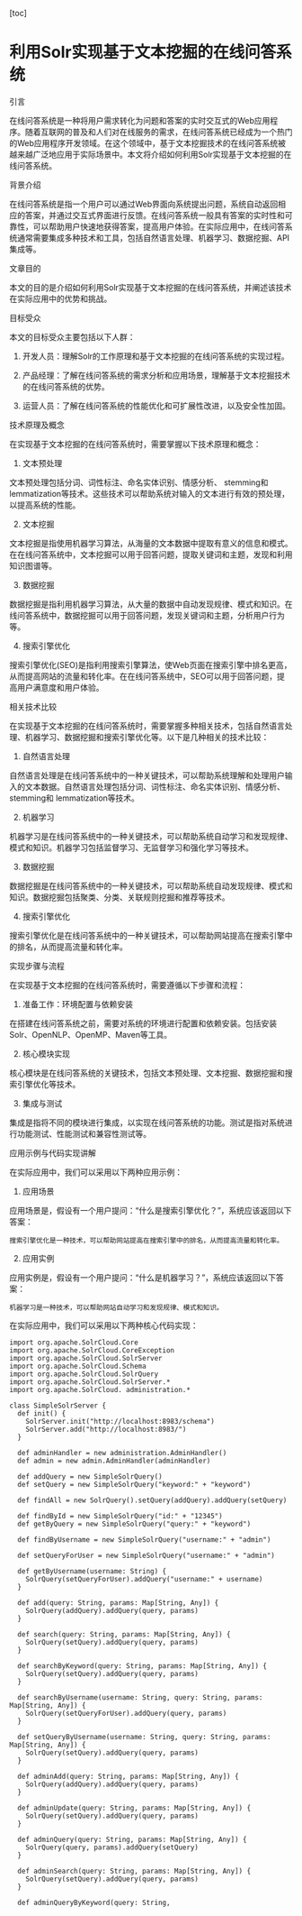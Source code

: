 
[toc]                    
                
                
利用Solr实现基于文本挖掘的在线问答系统
=================================================

引言

在线问答系统是一种将用户需求转化为问题和答案的实时交互式的Web应用程序。随着互联网的普及和人们对在线服务的需求，在线问答系统已经成为一个热门的Web应用程序开发领域。在这个领域中，基于文本挖掘技术的在线问答系统被越来越广泛地应用于实际场景中。本文将介绍如何利用Solr实现基于文本挖掘的在线问答系统。

背景介绍

在线问答系统是指一个用户可以通过Web界面向系统提出问题，系统自动返回相应的答案，并通过交互式界面进行反馈。在线问答系统一般具有答案的实时性和可靠性，可以帮助用户快速地获得答案，提高用户体验。在实际应用中，在线问答系统通常需要集成多种技术和工具，包括自然语言处理、机器学习、数据挖掘、API集成等。

文章目的

本文的目的是介绍如何利用Solr实现基于文本挖掘的在线问答系统，并阐述该技术在实际应用中的优势和挑战。

目标受众

本文的目标受众主要包括以下人群：

1. 开发人员：理解Solr的工作原理和基于文本挖掘的在线问答系统的实现过程。

2. 产品经理：了解在线问答系统的需求分析和应用场景，理解基于文本挖掘技术的在线问答系统的优势。

3. 运营人员：了解在线问答系统的性能优化和可扩展性改进，以及安全性加固。

技术原理及概念

在实现基于文本挖掘的在线问答系统时，需要掌握以下技术原理和概念：

1. 文本预处理

文本预处理包括分词、词性标注、命名实体识别、情感分析、 stemming和 lemmatization等技术。这些技术可以帮助系统对输入的文本进行有效的预处理，以提高系统的性能。

2. 文本挖掘

文本挖掘是指使用机器学习算法，从海量的文本数据中提取有意义的信息和模式。在在线问答系统中，文本挖掘可以用于回答问题，提取关键词和主题，发现和利用知识图谱等。

3. 数据挖掘

数据挖掘是指利用机器学习算法，从大量的数据中自动发现规律、模式和知识。在线问答系统中，数据挖掘可以用于回答问题，发现关键词和主题，分析用户行为等。

4. 搜索引擎优化

搜索引擎优化(SEO)是指利用搜索引擎算法，使Web页面在搜索引擎中排名更高，从而提高网站的流量和转化率。在在线问答系统中，SEO可以用于回答问题，提高用户满意度和用户体验。

相关技术比较

在实现基于文本挖掘的在线问答系统时，需要掌握多种相关技术，包括自然语言处理、机器学习、数据挖掘和搜索引擎优化等。以下是几种相关的技术比较：

1. 自然语言处理

自然语言处理是在线问答系统中的一种关键技术，可以帮助系统理解和处理用户输入的文本数据。自然语言处理包括分词、词性标注、命名实体识别、情感分析、 stemming和 lemmatization等技术。

2. 机器学习

机器学习是在线问答系统中的一种关键技术，可以帮助系统自动学习和发现规律、模式和知识。机器学习包括监督学习、无监督学习和强化学习等技术。

3. 数据挖掘

数据挖掘是在线问答系统中的一种关键技术，可以帮助系统自动发现规律、模式和知识。数据挖掘包括聚类、分类、关联规则挖掘和推荐等技术。

4. 搜索引擎优化

搜索引擎优化是在线问答系统中的一种关键技术，可以帮助网站提高在搜索引擎中的排名，从而提高流量和转化率。

实现步骤与流程

在实现基于文本挖掘的在线问答系统时，需要遵循以下步骤和流程：

1. 准备工作：环境配置与依赖安装

在搭建在线问答系统之前，需要对系统的环境进行配置和依赖安装。包括安装Solr、OpenNLP、OpenMP、Maven等工具。

2. 核心模块实现

核心模块是在线问答系统的关键技术，包括文本预处理、文本挖掘、数据挖掘和搜索引擎优化等技术。

3. 集成与测试

集成是指将不同的模块进行集成，以实现在线问答系统的功能。测试是指对系统进行功能测试、性能测试和兼容性测试等。

应用示例与代码实现讲解

在实际应用中，我们可以采用以下两种应用示例：

1. 应用场景

应用场景是，假设有一个用户提问：“什么是搜索引擎优化？”，系统应该返回以下答案：

```
搜索引擎优化是一种技术，可以帮助网站提高在搜索引擎中的排名，从而提高流量和转化率。
```

2. 应用实例

应用实例是，假设有一个用户提问：“什么是机器学习？”，系统应该返回以下答案：

```
机器学习是一种技术，可以帮助网站自动学习和发现规律、模式和知识。
```


在实际应用中，我们可以采用以下两种核心代码实现：

```
import org.apache.SolrCloud.Core
import org.apache.SolrCloud.CoreException
import org.apache.SolrCloud.SolrServer
import org.apache.SolrCloud.Schema
import org.apache.SolrCloud.SolrQuery
import org.apache.SolrCloud.SolrServer.*
import org.apache.SolrCloud. administration.*

class SimpleSolrServer {
  def init() {
    SolrServer.init("http://localhost:8983/schema")
    SolrServer.add("http://localhost:8983/")
  }

  def adminHandler = new administration.AdminHandler()
  def admin = new admin.AdminHandler(adminHandler)

  def addQuery = new SimpleSolrQuery()
  def setQuery = new SimpleSolrQuery("keyword:" + "keyword")

  def findAll = new SolrQuery().setQuery(addQuery).addQuery(setQuery)

  def findById = new SimpleSolrQuery("id:" + "12345")
  def getByQuery = new SimpleSolrQuery("query:" + "keyword")

  def findByUsername = new SimpleSolrQuery("username:" + "admin")

  def setQueryForUser = new SimpleSolrQuery("username:" + "admin")

  def getByUsername(username: String) {
    SolrQuery(setQueryForUser).addQuery("username:" + username)
  }

  def add(query: String, params: Map[String, Any]) {
    SolrQuery(addQuery).addQuery(query, params)
  }

  def search(query: String, params: Map[String, Any]) {
    SolrQuery(setQuery).addQuery(query, params)
  }

  def searchByKeyword(query: String, params: Map[String, Any]) {
    SolrQuery(setQuery).addQuery(query, params)
  }

  def searchByUsername(username: String, query: String, params: Map[String, Any]) {
    SolrQuery(setQueryForUser).addQuery(query, params)
  }

  def setQueryByUsername(username: String, query: String, params: Map[String, Any]) {
    SolrQuery(setQuery).addQuery(query, params)
  }

  def adminAdd(query: String, params: Map[String, Any]) {
    SolrQuery(addQuery).addQuery(query, params)
  }

  def adminUpdate(query: String, params: Map[String, Any]) {
    SolrQuery(setQuery).addQuery(query, params)
  }

  def adminQuery(query: String, params: Map[String, Any]) {
    SolrQuery(query, params).addQuery(setQuery)
  }

  def adminSearch(query: String, params: Map[String, Any]) {
    SolrQuery(setQuery).addQuery(query, params)
  }

  def adminQueryByKeyword(query: String,

